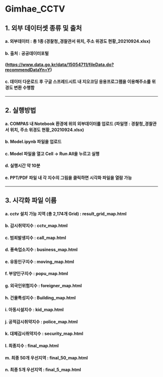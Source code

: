 # Gimhae_CCTV


## 1. 외부 데이터셋 종류 및 출처
#### a. 외부데이터 : 총 1종 (경찰청_경찰관서 위치, 주소 위경도 현황_20210924.xlsx)
#### b. 출처 : 공공데이터포털
#### (https://www.data.go.kr/data/15054711/fileData.do?recommendDataYn=Y)
#### c. 데이터 다운로드 후 구글 스프레드시트 내 지오코딩 응용프로그램을 이용해주소를 위경도 변환 수행함

---

## 2. 실행방법
#### a. COMPAS 내 Notebook 환경에 위의 외부데이터를 업로드 (파일명 : 경찰청_경찰관서 위치, 주소 위경도 현황_20210924.xlsx)
#### b. Model.ipynb 파일을 업로드
#### c. Model 파일을 열고 Cell -> Run All을 누르고 실행
#### d. 실행시간 약 10분
#### e. PPT/PDF 파일 내 각 지수의 그림을 클릭하면 시각화 파일을 열람 가능

---

## 3. 시각화 파일 이름
#### a. cctv 설치 가능 지역 (총 2,174개 Grid) : result_grid_map.html
#### b. 감시취약지수 : cctv_map.html
#### c. 범죄발생지수 : call_map.html
#### d. 풍속업소지수 : business_map.html
#### e. 유동인구지수 : moving_map.html
#### f. 부양인구지수 : popu_map.html
#### g. 외국인위험지수 : foreigner_map.html
#### h. 건물특성지수 : Building_map.html
#### i. 아동시설지수 : kid_map.html
#### j. 공적감시취약지수 : police_map.html
#### k. 대체감시취약지수 : security_map.html
#### l. 최종지수 : final_map.html
#### m. 최종 50개 우선지역 : final_50_map.html
#### n. 최종 5개 우선지역 : final_5_map.html
